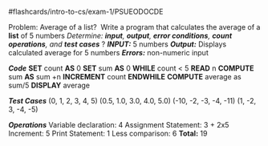 #flashcards/intro-to-cs/exam-1/PSUEODOCDE  

Problem: Average of a list? 
Write a program that calculates the average of a **list** of 5 numbers
*Determine: **input**, **output**, **error conditions**, **count operations**, and **test cases***
?
***INPUT:*** 5 numbers
***Output:*** Displays calculated average for 5 numbers
***Errors:*** non-numeric input

***Code***
**SET** count **AS** 0
**SET** sum **AS** 0
**WHILE** count < 5
	**READ** n
	**COMPUTE** sum **AS** sum +n
	**INCREMENT** count
**ENDWHILE**
**COMPUTE** average as sum/5
**DISPLAY** average

***Test Cases***
(0, 1, 2, 3, 4, 5)
(0.5, 1.0, 3.0, 4.0, 5.0)
(-10, -2, -3, -4, -11)
(1, -2, 3, -4, -5)

***Operations***
Variable declaration: 4
Assignment Statement: 3 + 2x5
Increment: 5
Print Statement: 1
Less comparison: 6
**Total:** 19
<!--SR:!2022-09-13,1,230-->